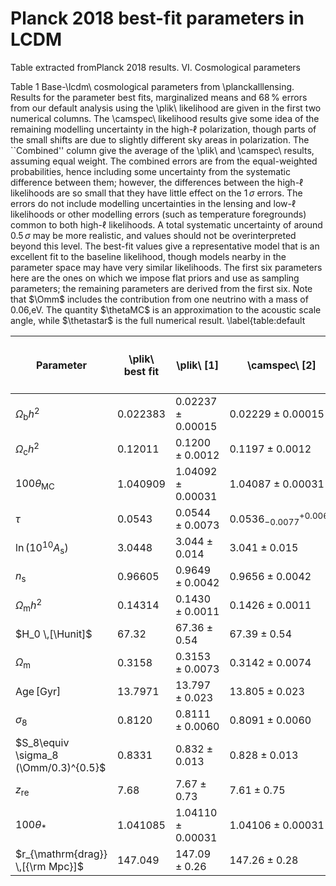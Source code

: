 # Planck 2018 best-fit parameters in LCDM 

Table extracted fromPlanck 2018 results. VI. Cosmological parameters

Table 1
Base-\lcdm\ cosmological parameters from \planckalllensing. Results for the parameter best fits, marginalized means and $68\,\%$ errors from our default analysis using the \plik\ likelihood are given in the first two numerical columns. The  \camspec\ likelihood results give some idea of the remaining modelling uncertainty in the high-$\ell$ polarization, though parts of the small shifts are due to slightly different sky areas in polarization. The ``Combined'' column give the average of the \plik\ and \camspec\ results, assuming equal weight. The combined errors are from the equal-weighted probabilities, hence including some uncertainty from the systematic difference between them; however, the differences between the high-$\ell$ likelihoods are so small that they have little effect on the 1$\,\sigma$ errors. The errors do not include modelling uncertainties in the lensing and low-$\ell$ likelihoods or other  modelling errors (such as temperature foregrounds) common to both high-$\ell$ likelihoods. A total systematic uncertainty of around $0.5\,\sigma$ may be more realistic, and values should not be overinterpreted beyond this level. The best-fit values give a representative model that is an excellent fit to the baseline likelihood, though models nearby in
the  parameter space  may have very similar likelihoods.
The first six parameters here are the ones on which we impose
flat priors and use as sampling parameters; the remaining parameters are derived from the first six. Note that $\Omm$ includes the contribution from one neutrino with a mass of 0.06\,eV.  The quantity $\thetaMC$ is an approximation to the acoustic scale angle, while $\thetastar$ is the full numerical result.
\label{table:default

| Parameter                        | \plik\ best fit | \plik\ [1]                | \camspec\ [2]             | ($[2]-[1]$)/$\sigma_1$ | Combined                  |
|----------------------------------|-----------------|---------------------------|---------------------------|------------------------|---------------------------|
| $\Omega_{\mathrm{b}}h^2$         | $0.022383$      | $0.02237\pm0.00015$       | $0.02229\pm0.00015$       | $-0.5$                 | $0.02233\pm0.00015$       |
| $\Omega_{\mathrm{c}}h^2$         | $0.12011$       | $0.1200\pm0.0012$         | $0.1197\pm0.0012$         | $-0.3$                 | $0.1198\pm0.0012$         |
| $100\theta_{\mathrm{MC}}$        | $1.040909$      | $1.04092\pm0.00031$       | $1.04087\pm0.00031$       | $-0.2$                 | $1.04089\pm0.00031$       |
| $\tau$                           | $0.0543$        | $0.0544\pm0.0073$         | $0.0536^{+0.0069}_{-0.0077}$ | $-0.1$                 | $0.0540\pm0.0074$         |
| $\ln(10^{10}A_\mathrm{s})$       | $3.0448$        | $3.044\pm0.014$           | $3.041\pm0.015$           | $-0.3$                 | $3.043\pm0.014$           |
| $n_\mathrm{s}$                   | $0.96605$       | $0.9649\pm0.0042$         | $0.9656\pm0.0042$         | $+0.2$                 | $0.9652\pm0.0042$         |
| $\Omega_{\mathrm{m}} h^2$        | $0.14314$       | $0.1430\pm0.0011$         | $0.1426\pm0.0011$         | $-0.3$                 | $0.1428\pm0.0011$         |
| $H_0 \,[\Hunit]$                 | $67.32$         | $67.36\pm0.54$            | $67.39\pm0.54$            | $+0.1$                 | $67.37\pm0.54$            |
| $\Omega_{\mathrm{m}}$            | $0.3158$        | $0.3153\pm0.0073$         | $0.3142\pm0.0074$         | $-0.2$                 | $0.3147\pm0.0074$         |
| $\mathrm{Age}\, [\mathrm{Gyr}]$  | $13.7971$       | $13.797\pm0.023$          | $13.805\pm0.023$          | $+0.4$                 | $13.801\pm0.024$          |
| $\sigma_8$                       | $0.8120$        | $0.8111\pm0.0060$         | $0.8091\pm0.0060$         | $-0.3$                 | $0.8101\pm0.0061$         |
| $S_8\equiv \sigma_8 (\Omm/0.3)^{0.5}$ | $0.8331$        | $0.832\pm0.013$           | $0.828\pm0.013$           | $-0.3$                 | $0.830\pm0.013$           |
| $z_{\mathrm{re}}$                | $7.68$          | $7.67\pm0.73$             | $7.61\pm0.75$             | $-0.1$                 | $7.64\pm0.74$             |
| $100\theta_\ast$                 | $1.041085$      | $1.04110\pm0.00031$       | $1.04106\pm0.00031$       | $-0.1$                 | $1.04108\pm0.00031$       |
| $r_{\mathrm{drag}} \,[{\rm Mpc}]$| $147.049$       | $147.09\pm0.26$           | $147.26\pm0.28$           | $+0.6$                 | $147.18\pm0.29$           |